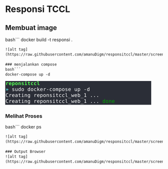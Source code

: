 Responsi TCCL
===

## Membuat image
bash```
docker build -t responsi .
```
![alt tag](https://raw.githubusercontent.com/amanuDigm/responsitccl/master/screen/1.png)

### menjalankan compose
bash```
docker-compose up -d
```
![alt tag](https://raw.githubusercontent.com/amanuDigm/responsitccl/master/screen/2.png)

### Melihat Proses
bash```
docker ps
```
![alt tag](https://raw.githubusercontent.com/amanuDigm/responsitccl/master/screen/3.png)

### Output Browser
![alt tag](https://raw.githubusercontent.com/amanuDigm/responsitccl/master/screen/4.png)
